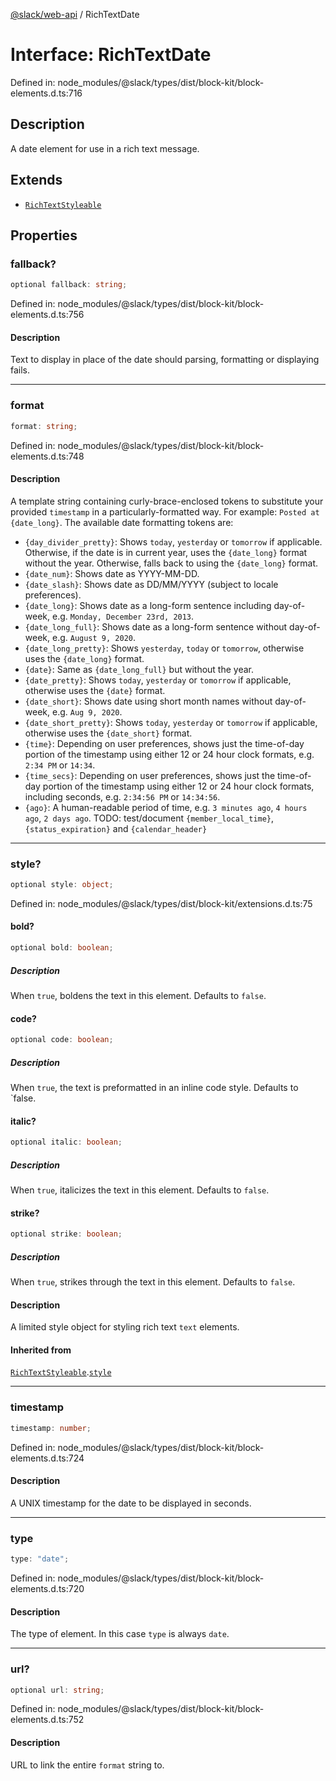 [@slack/web-api](../index.md) / RichTextDate

# Interface: RichTextDate

Defined in: node\_modules/@slack/types/dist/block-kit/block-elements.d.ts:716

## Description

A date element for use in a rich text message.

## Extends

- [`RichTextStyleable`](RichTextStyleable.md)

## Properties

### fallback?

```ts
optional fallback: string;
```

Defined in: node\_modules/@slack/types/dist/block-kit/block-elements.d.ts:756

#### Description

Text to display in place of the date should parsing, formatting or displaying fails.

***

### format

```ts
format: string;
```

Defined in: node\_modules/@slack/types/dist/block-kit/block-elements.d.ts:748

#### Description

A template string containing curly-brace-enclosed tokens to substitute your provided `timestamp`
in a particularly-formatted way. For example: `Posted at {date_long}`. The available date formatting tokens are:
- `{day_divider_pretty}`: Shows `today`, `yesterday` or `tomorrow` if applicable. Otherwise, if the date is in
  current year, uses the `{date_long}` format without the year. Otherwise, falls back to using the `{date_long}`
  format.
- `{date_num}`: Shows date as YYYY-MM-DD.
- `{date_slash}`: Shows date as DD/MM/YYYY (subject to locale preferences).
- `{date_long}`: Shows date as a long-form sentence including day-of-week, e.g. `Monday, December 23rd, 2013`.
- `{date_long_full}`: Shows date as a long-form sentence without day-of-week, e.g. `August 9, 2020`.
- `{date_long_pretty}`: Shows `yesterday`, `today` or `tomorrow`, otherwise uses the `{date_long}` format.
- `{date}`: Same as `{date_long_full}` but without the year.
- `{date_pretty}`: Shows `today`, `yesterday` or `tomorrow` if applicable, otherwise uses the `{date}` format.
- `{date_short}`: Shows date using short month names without day-of-week, e.g. `Aug 9, 2020`.
- `{date_short_pretty}`: Shows `today`, `yesterday` or `tomorrow` if applicable, otherwise uses the `{date_short}`
  format.
- `{time}`: Depending on user preferences, shows just the time-of-day portion of the timestamp using either 12 or
  24 hour clock formats, e.g. `2:34 PM` or `14:34`.
- `{time_secs}`: Depending on user preferences, shows just the time-of-day portion of the timestamp using either 12
  or 24 hour clock formats, including seconds, e.g. `2:34:56 PM` or `14:34:56`.
- `{ago}`: A human-readable period of time, e.g. `3 minutes ago`, `4 hours ago`, `2 days ago`.
TODO: test/document `{member_local_time}`, `{status_expiration}` and `{calendar_header}`

***

### style?

```ts
optional style: object;
```

Defined in: node\_modules/@slack/types/dist/block-kit/extensions.d.ts:75

#### bold?

```ts
optional bold: boolean;
```

##### Description

When `true`, boldens the text in this element. Defaults to `false`.

#### code?

```ts
optional code: boolean;
```

##### Description

When `true`, the text is preformatted in an inline code style. Defaults to `false.

#### italic?

```ts
optional italic: boolean;
```

##### Description

When `true`, italicizes the text in this element. Defaults to `false`.

#### strike?

```ts
optional strike: boolean;
```

##### Description

When `true`, strikes through the text in this element. Defaults to `false`.

#### Description

A limited style object for styling rich text `text` elements.

#### Inherited from

[`RichTextStyleable`](RichTextStyleable.md).[`style`](RichTextStyleable.md#style)

***

### timestamp

```ts
timestamp: number;
```

Defined in: node\_modules/@slack/types/dist/block-kit/block-elements.d.ts:724

#### Description

A UNIX timestamp for the date to be displayed in seconds.

***

### type

```ts
type: "date";
```

Defined in: node\_modules/@slack/types/dist/block-kit/block-elements.d.ts:720

#### Description

The type of element. In this case `type` is always `date`.

***

### url?

```ts
optional url: string;
```

Defined in: node\_modules/@slack/types/dist/block-kit/block-elements.d.ts:752

#### Description

URL to link the entire `format` string to.
